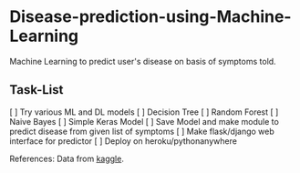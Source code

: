 # Disease-prediction-using-Machine-Learning

Machine Learning to predict user's disease on basis of symptoms told.

## Task-List
[ ] Try various ML and DL models
  [ ] Decision Tree
  [ ] Random Forest
  [ ] Naive Bayes
  [ ] Simple Keras Model
[ ] Save Model and make module to predict disease from given list of symptoms
[ ] Make flask/django web interface for predictor
[ ] Deploy on heroku/pythonanywhere

References: Data from [kaggle](https://www.kaggle.com/neelima98/disease-prediction-using-machine-learning).
